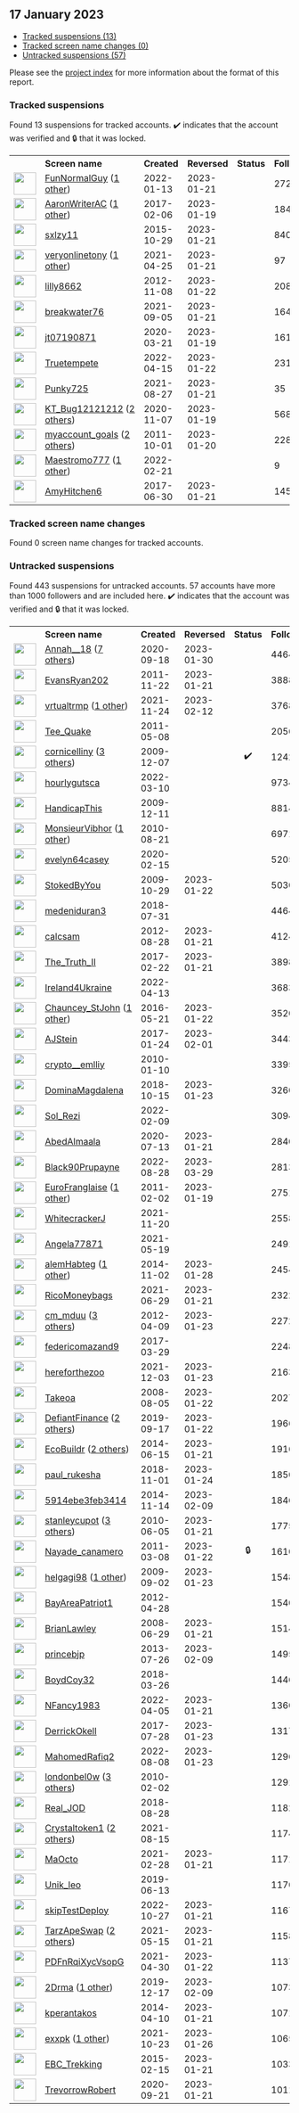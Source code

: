 ## 17 January 2023

* [Tracked suspensions (13)](#tracked-suspensions)
* [Tracked screen name changes (0)](#tracked-screen-name-changes)
* [Untracked suspensions (57)](#untracked-suspensions)

Please see the [project index](https://github.com/travisbrown/twitter-watch) for more information about the format of this report.

### Tracked suspensions

Found 13 suspensions for tracked accounts.
  ✔️ indicates that the account was verified and 🔒 that it was locked.

<table>
    <tr>
        <th></th>
        <th align="left">Screen name</th>
        <th align="left">Created</th>
        <th align="left">Reversed</th>
        <th align="left">Status</th>
        <th align="left">Followers</th>
        <th align="left">Ranking</th></tr>
    </tr>
        <tr>
            <td><a href="https://twitter.com/intent/user?user_id=1481443120738885637">
                <img src="https://pbs.twimg.com/profile_images/1481447374614577155/krgxKNiG_normal.jpg" width="40px" height="40px" align="center"/></a>
            </td>
            <td>
                <a href="https://twitter.com/FunNormalGuy">FunNormalGuy</a>&nbsp;(<a href="https://api.memory.lol/v1/tw/id/1481443120738885637">1 other</a>)&nbsp;</td>
            <td>2022-01-13</td>
            <td>2023-01-21</td>
            <td align="center"></td>
            <td>2721</td>
            <td>6819</td>
        </tr>
        <tr>
            <td><a href="https://twitter.com/intent/user?user_id=828621756776607744">
                <img src="https://pbs.twimg.com/profile_images/1453110603061469185/MX4k63kP_normal.jpg" width="40px" height="40px" align="center"/></a>
            </td>
            <td>
                <a href="https://twitter.com/AaronWriterAC">AaronWriterAC</a>&nbsp;(<a href="https://api.memory.lol/v1/tw/id/828621756776607744">1 other</a>)&nbsp;</td>
            <td>2017-02-06</td>
            <td>2023-01-19</td>
            <td align="center"></td>
            <td>1845</td>
            <td>10904</td>
        </tr>
        <tr>
            <td><a href="https://twitter.com/intent/user?user_id=4056799154">
                <img src="https://pbs.twimg.com/profile_images/1578591268153659393/LHDUNhpd_normal.jpg" width="40px" height="40px" align="center"/></a>
            </td>
            <td>
                <a href="https://twitter.com/sxlzy11">sxlzy11</a></td>
            <td>2015-10-29</td>
            <td>2023-01-21</td>
            <td align="center"></td>
            <td>840</td>
            <td>25698</td>
        </tr>
        <tr>
            <td><a href="https://twitter.com/intent/user?user_id=1386347018474311681">
                <img src="https://pbs.twimg.com/profile_images/1427807685282459651/O02ETqbP_normal.jpg" width="40px" height="40px" align="center"/></a>
            </td>
            <td>
                <a href="https://twitter.com/veryonlinetony">veryonlinetony</a>&nbsp;(<a href="https://api.memory.lol/v1/tw/id/1386347018474311681">1 other</a>)&nbsp;</td>
            <td>2021-04-25</td>
            <td>2023-01-21</td>
            <td align="center"></td>
            <td>97</td>
            <td>34647</td>
        </tr>
        <tr>
            <td><a href="https://twitter.com/intent/user?user_id=933283891">
                <img src="https://pbs.twimg.com/profile_images/1434670249702526979/tJfAlAXL_normal.jpg" width="40px" height="40px" align="center"/></a>
            </td>
            <td>
                <a href="https://twitter.com/lilly8662">lilly8662</a></td>
            <td>2012-11-08</td>
            <td>2023-01-22</td>
            <td align="center"></td>
            <td>2085</td>
            <td>37408</td>
        </tr>
        <tr>
            <td><a href="https://twitter.com/intent/user?user_id=1434548719878348800">
                <img src="https://pbs.twimg.com/profile_images/1589971658017751043/Vyec8Wud_normal.jpg" width="40px" height="40px" align="center"/></a>
            </td>
            <td>
                <a href="https://twitter.com/breakwater76">breakwater76</a></td>
            <td>2021-09-05</td>
            <td>2023-01-21</td>
            <td align="center"></td>
            <td>164</td>
            <td>37945</td>
        </tr>
        <tr>
            <td><a href="https://twitter.com/intent/user?user_id=1241462050775236608">
                <img src="https://pbs.twimg.com/profile_images/1241462305537298439/8IUictHr_normal.jpg" width="40px" height="40px" align="center"/></a>
            </td>
            <td>
                <a href="https://twitter.com/jt07190871">jt07190871</a></td>
            <td>2020-03-21</td>
            <td>2023-01-19</td>
            <td align="center"></td>
            <td>161</td>
            <td>41994</td>
        </tr>
        <tr>
            <td><a href="https://twitter.com/intent/user?user_id=1514764851842895881">
                <img src="https://pbs.twimg.com/profile_images/1535388396562128896/vf-CtKQM_normal.jpg" width="40px" height="40px" align="center"/></a>
            </td>
            <td>
                <a href="https://twitter.com/Truetempete">Truetempete</a></td>
            <td>2022-04-15</td>
            <td>2023-01-22</td>
            <td align="center"></td>
            <td>231</td>
            <td>50788</td>
        </tr>
        <tr>
            <td><a href="https://twitter.com/intent/user?user_id=1431255045853499404">
                <img src="https://pbs.twimg.com/profile_images/1524156485667753984/jkXkbFkI_normal.jpg" width="40px" height="40px" align="center"/></a>
            </td>
            <td>
                <a href="https://twitter.com/Punky725">Punky725</a></td>
            <td>2021-08-27</td>
            <td>2023-01-21</td>
            <td align="center"></td>
            <td>35</td>
            <td>75651</td>
        </tr>
        <tr>
            <td><a href="https://twitter.com/intent/user?user_id=1324961985876824064">
                <img src="https://pbs.twimg.com/profile_images/1521963988291964928/JhkqtVc__normal.jpg" width="40px" height="40px" align="center"/></a>
            </td>
            <td>
                <a href="https://twitter.com/KT_Bug12121212">KT_Bug12121212</a>&nbsp;(<a href="https://api.memory.lol/v1/tw/id/1324961985876824064">2 others</a>)&nbsp;</td>
            <td>2020-11-07</td>
            <td>2023-01-19</td>
            <td align="center"></td>
            <td>568</td>
            <td>76409</td>
        </tr>
        <tr>
            <td><a href="https://twitter.com/intent/user?user_id=383477185">
                <img src="https://pbs.twimg.com/profile_images/1506979335697321988/a9YvpQU1_normal.jpg" width="40px" height="40px" align="center"/></a>
            </td>
            <td>
                <a href="https://twitter.com/myaccount_goals">myaccount_goals</a>&nbsp;(<a href="https://api.memory.lol/v1/tw/id/383477185">2 others</a>)&nbsp;</td>
            <td>2011-10-01</td>
            <td>2023-01-20</td>
            <td align="center"></td>
            <td>228</td>
            <td>78646</td>
        </tr>
        <tr>
            <td><a href="https://twitter.com/intent/user?user_id=1495565654262530049">
                <img src="https://pbs.twimg.com/profile_images/1595610650570629121/PI3du4Py_normal.jpg" width="40px" height="40px" align="center"/></a>
            </td>
            <td>
                <a href="https://twitter.com/Maestromo777">Maestromo777</a>&nbsp;(<a href="https://api.memory.lol/v1/tw/id/1495565654262530049">1 other</a>)&nbsp;</td>
            <td>2022-02-21</td>
            <td></td>
            <td align="center"></td>
            <td>9</td>
            <td>98673</td>
        </tr>
        <tr>
            <td><a href="https://twitter.com/intent/user?user_id=880935837977817092">
                <img src="https://pbs.twimg.com/profile_images/880944623610241025/z_q0v-h4_normal.jpg" width="40px" height="40px" align="center"/></a>
            </td>
            <td>
                <a href="https://twitter.com/AmyHitchen6">AmyHitchen6</a></td>
            <td>2017-06-30</td>
            <td>2023-01-21</td>
            <td align="center"></td>
            <td>145</td>
            <td>98883</td>
        </tr></table>

### Tracked screen name changes

Found 0 screen name changes for tracked accounts.

### Untracked suspensions

Found 443 suspensions for untracked accounts.
57 accounts have more than 1000 followers and are included here.
  ✔️ indicates that the account was verified and 🔒 that it was locked.

<table>
    <tr>
        <th></th>
        <th align="left">Screen name</th>
        <th align="left">Created</th>
        <th align="left">Reversed</th>
        <th align="left">Status</th>
        <th align="left">Followers</th>
    </tr>
        <tr>
            <td><a href="https://twitter.com/intent/user?user_id=1306997467402113025">
                <img src="https://pbs.twimg.com/profile_images/1591980815273058307/Br4AKeUQ_normal.jpg" width="40px" height="40px" align="center"/></a>
            </td>
            <td>
                <a href="https://twitter.com/Annah__18">Annah__18</a>&nbsp;(<a href="https://api.memory.lol/v1/tw/id/1306997467402113025">7 others</a>)&nbsp;</td>
            <td>2020-09-18</td>
            <td>2023-01-30</td>
            <td align="center"></td>
            <td>44646</td>
        </tr>
        <tr>
            <td><a href="https://twitter.com/intent/user?user_id=418609418">
                <img src="https://pbs.twimg.com/profile_images/1270014509713960960/VRvhjJct_normal.jpg" width="40px" height="40px" align="center"/></a>
            </td>
            <td>
                <a href="https://twitter.com/EvansRyan202">EvansRyan202</a></td>
            <td>2011-11-22</td>
            <td>2023-01-21</td>
            <td align="center"></td>
            <td>38882</td>
        </tr>
        <tr>
            <td><a href="https://twitter.com/intent/user?user_id=1463313898346618880">
                <img src="https://pbs.twimg.com/profile_images/1546919371716677633/dO6twyuu_normal.jpg" width="40px" height="40px" align="center"/></a>
            </td>
            <td>
                <a href="https://twitter.com/vrtualtrmp">vrtualtrmp</a>&nbsp;(<a href="https://api.memory.lol/v1/tw/id/1463313898346618880">1 other</a>)&nbsp;</td>
            <td>2021-11-24</td>
            <td>2023-02-12</td>
            <td align="center"></td>
            <td>37686</td>
        </tr>
        <tr>
            <td><a href="https://twitter.com/intent/user?user_id=294965479">
                <img src="https://pbs.twimg.com/profile_images/612438075180879872/QW8WAAmW_normal.jpg" width="40px" height="40px" align="center"/></a>
            </td>
            <td>
                <a href="https://twitter.com/Tee_Quake">Tee_Quake</a></td>
            <td>2011-05-08</td>
            <td></td>
            <td align="center"></td>
            <td>20560</td>
        </tr>
        <tr>
            <td><a href="https://twitter.com/intent/user?user_id=95308091">
                <img src="https://pbs.twimg.com/profile_images/1514339312531394561/aecknpG1_normal.jpg" width="40px" height="40px" align="center"/></a>
            </td>
            <td>
                <a href="https://twitter.com/cornicelliny">cornicelliny</a>&nbsp;(<a href="https://api.memory.lol/v1/tw/id/95308091">3 others</a>)&nbsp;</td>
            <td>2009-12-07</td>
            <td></td>
            <td align="center">✔️</td>
            <td>12427</td>
        </tr>
        <tr>
            <td><a href="https://twitter.com/intent/user?user_id=1501856623400308740">
                <img src="https://pbs.twimg.com/profile_images/1596576077530501120/bC19lX01_normal.jpg" width="40px" height="40px" align="center"/></a>
            </td>
            <td>
                <a href="https://twitter.com/hourlygutsca">hourlygutsca</a></td>
            <td>2022-03-10</td>
            <td></td>
            <td align="center"></td>
            <td>9734</td>
        </tr>
        <tr>
            <td><a href="https://twitter.com/intent/user?user_id=96207241">
                <img src="https://pbs.twimg.com/profile_images/2162241855/327725_10150407505278952_223265958951_8606258_103136846_o_normal.jpg" width="40px" height="40px" align="center"/></a>
            </td>
            <td>
                <a href="https://twitter.com/HandicapThis">HandicapThis</a></td>
            <td>2009-12-11</td>
            <td></td>
            <td align="center"></td>
            <td>8814</td>
        </tr>
        <tr>
            <td><a href="https://twitter.com/intent/user?user_id=181131442">
                <img src="https://pbs.twimg.com/profile_images/1594688411499012102/2O5yLRzG_normal.jpg" width="40px" height="40px" align="center"/></a>
            </td>
            <td>
                <a href="https://twitter.com/MonsieurVibhor">MonsieurVibhor</a>&nbsp;(<a href="https://api.memory.lol/v1/tw/id/181131442">1 other</a>)&nbsp;</td>
            <td>2010-08-21</td>
            <td></td>
            <td align="center"></td>
            <td>6971</td>
        </tr>
        <tr>
            <td><a href="https://twitter.com/intent/user?user_id=1228617203722989568">
                <img src="https://pbs.twimg.com/profile_images/1228617714509516806/fFHI4QTU_normal.jpg" width="40px" height="40px" align="center"/></a>
            </td>
            <td>
                <a href="https://twitter.com/evelyn64casey">evelyn64casey</a></td>
            <td>2020-02-15</td>
            <td></td>
            <td align="center"></td>
            <td>5205</td>
        </tr>
        <tr>
            <td><a href="https://twitter.com/intent/user?user_id=86037330">
                <img src="https://pbs.twimg.com/profile_images/1596098927992143872/eWTk4QZo_normal.jpg" width="40px" height="40px" align="center"/></a>
            </td>
            <td>
                <a href="https://twitter.com/StokedByYou">StokedByYou</a></td>
            <td>2009-10-29</td>
            <td>2023-01-22</td>
            <td align="center"></td>
            <td>5030</td>
        </tr>
        <tr>
            <td><a href="https://twitter.com/intent/user?user_id=1024415514007949312">
                <img src="https://pbs.twimg.com/profile_images/1591051710918807552/4Jo7JXqy_normal.jpg" width="40px" height="40px" align="center"/></a>
            </td>
            <td>
                <a href="https://twitter.com/medeniduran3">medeniduran3</a></td>
            <td>2018-07-31</td>
            <td></td>
            <td align="center"></td>
            <td>4464</td>
        </tr>
        <tr>
            <td><a href="https://twitter.com/intent/user?user_id=788059556">
                <img src="https://pbs.twimg.com/profile_images/1571356019523223553/uGt76yzy_normal.jpg" width="40px" height="40px" align="center"/></a>
            </td>
            <td>
                <a href="https://twitter.com/calcsam">calcsam</a></td>
            <td>2012-08-28</td>
            <td>2023-01-21</td>
            <td align="center"></td>
            <td>4124</td>
        </tr>
        <tr>
            <td><a href="https://twitter.com/intent/user?user_id=834434524801036288">
                <img src="https://pbs.twimg.com/profile_images/1265536424285286401/8el7aufT_normal.jpg" width="40px" height="40px" align="center"/></a>
            </td>
            <td>
                <a href="https://twitter.com/The_Truth_II">The_Truth_II</a></td>
            <td>2017-02-22</td>
            <td>2023-01-21</td>
            <td align="center"></td>
            <td>3898</td>
        </tr>
        <tr>
            <td><a href="https://twitter.com/intent/user?user_id=1514164679198789632">
                <img src="https://pbs.twimg.com/profile_images/1539092853342740480/qMZiVec-_normal.jpg" width="40px" height="40px" align="center"/></a>
            </td>
            <td>
                <a href="https://twitter.com/Ireland4Ukraine">Ireland4Ukraine</a></td>
            <td>2022-04-13</td>
            <td></td>
            <td align="center"></td>
            <td>3683</td>
        </tr>
        <tr>
            <td><a href="https://twitter.com/intent/user?user_id=734080891786539008">
                <img src="https://pbs.twimg.com/profile_images/1592940766027972608/HHg2Ecj2_normal.jpg" width="40px" height="40px" align="center"/></a>
            </td>
            <td>
                <a href="https://twitter.com/Chauncey_StJohn">Chauncey_StJohn</a>&nbsp;(<a href="https://api.memory.lol/v1/tw/id/734080891786539008">1 other</a>)&nbsp;</td>
            <td>2016-05-21</td>
            <td>2023-01-22</td>
            <td align="center"></td>
            <td>3520</td>
        </tr>
        <tr>
            <td><a href="https://twitter.com/intent/user?user_id=823881758286475265">
                <img src="https://pbs.twimg.com/profile_images/823893391213789184/V9xPo8sS_normal.jpg" width="40px" height="40px" align="center"/></a>
            </td>
            <td>
                <a href="https://twitter.com/AJStein">AJStein</a></td>
            <td>2017-01-24</td>
            <td>2023-02-01</td>
            <td align="center"></td>
            <td>3443</td>
        </tr>
        <tr>
            <td><a href="https://twitter.com/intent/user?user_id=103483726">
                <img src="https://pbs.twimg.com/profile_images/1594409500143910912/lTJaZjjf_normal.jpg" width="40px" height="40px" align="center"/></a>
            </td>
            <td>
                <a href="https://twitter.com/crypto__emlliy">crypto__emlliy</a></td>
            <td>2010-01-10</td>
            <td></td>
            <td align="center"></td>
            <td>3395</td>
        </tr>
        <tr>
            <td><a href="https://twitter.com/intent/user?user_id=1051915930991816710">
                <img src="https://pbs.twimg.com/profile_images/1576941115990835200/HNMdqebj_normal.jpg" width="40px" height="40px" align="center"/></a>
            </td>
            <td>
                <a href="https://twitter.com/DominaMagdalena">DominaMagdalena</a></td>
            <td>2018-10-15</td>
            <td>2023-01-23</td>
            <td align="center"></td>
            <td>3260</td>
        </tr>
        <tr>
            <td><a href="https://twitter.com/intent/user?user_id=1491356616544899072">
                <img src="https://pbs.twimg.com/profile_images/1595006330884030464/ylfUMuJR_normal.jpg" width="40px" height="40px" align="center"/></a>
            </td>
            <td>
                <a href="https://twitter.com/Sol_Rezi">Sol_Rezi</a></td>
            <td>2022-02-09</td>
            <td></td>
            <td align="center"></td>
            <td>3094</td>
        </tr>
        <tr>
            <td><a href="https://twitter.com/intent/user?user_id=1282785766796603399">
                <img src="https://pbs.twimg.com/profile_images/1282786410970460161/loCfI_yc_normal.jpg" width="40px" height="40px" align="center"/></a>
            </td>
            <td>
                <a href="https://twitter.com/AbedAlmaala">AbedAlmaala</a></td>
            <td>2020-07-13</td>
            <td>2023-01-21</td>
            <td align="center"></td>
            <td>2840</td>
        </tr>
        <tr>
            <td><a href="https://twitter.com/intent/user?user_id=1563681878250512384">
                <img src="https://pbs.twimg.com/profile_images/1563682077026951168/z2iFANYk_normal.jpg" width="40px" height="40px" align="center"/></a>
            </td>
            <td>
                <a href="https://twitter.com/Black90Prupayne">Black90Prupayne</a></td>
            <td>2022-08-28</td>
            <td>2023-03-29</td>
            <td align="center"></td>
            <td>2813</td>
        </tr>
        <tr>
            <td><a href="https://twitter.com/intent/user?user_id=246175429">
                <img src="https://pbs.twimg.com/profile_images/1403635804245745666/247YUccR_normal.jpg" width="40px" height="40px" align="center"/></a>
            </td>
            <td>
                <a href="https://twitter.com/EuroFranglaise">EuroFranglaise</a>&nbsp;(<a href="https://api.memory.lol/v1/tw/id/246175429">1 other</a>)&nbsp;</td>
            <td>2011-02-02</td>
            <td>2023-01-19</td>
            <td align="center"></td>
            <td>2751</td>
        </tr>
        <tr>
            <td><a href="https://twitter.com/intent/user?user_id=1462115076157157393">
                <img src="https://pbs.twimg.com/profile_images/1528179555495600128/rOtEvfu3_normal.jpg" width="40px" height="40px" align="center"/></a>
            </td>
            <td>
                <a href="https://twitter.com/WhitecrackerJ">WhitecrackerJ</a></td>
            <td>2021-11-20</td>
            <td></td>
            <td align="center"></td>
            <td>2558</td>
        </tr>
        <tr>
            <td><a href="https://twitter.com/intent/user?user_id=1395029930711273472">
                <img src="https://pbs.twimg.com/profile_images/1549400441578221568/7Wf6CyuI_normal.jpg" width="40px" height="40px" align="center"/></a>
            </td>
            <td>
                <a href="https://twitter.com/Angela77871">Angela77871</a></td>
            <td>2021-05-19</td>
            <td></td>
            <td align="center"></td>
            <td>2491</td>
        </tr>
        <tr>
            <td><a href="https://twitter.com/intent/user?user_id=2857253747">
                <img src="https://pbs.twimg.com/profile_images/1597002532617961475/OR0u5gEj_normal.jpg" width="40px" height="40px" align="center"/></a>
            </td>
            <td>
                <a href="https://twitter.com/alemHabteg">alemHabteg</a>&nbsp;(<a href="https://api.memory.lol/v1/tw/id/2857253747">1 other</a>)&nbsp;</td>
            <td>2014-11-02</td>
            <td>2023-01-28</td>
            <td align="center"></td>
            <td>2454</td>
        </tr>
        <tr>
            <td><a href="https://twitter.com/intent/user?user_id=1409931444391014403">
                <img src="https://pbs.twimg.com/profile_images/1536754609737175040/d511_4GW_normal.jpg" width="40px" height="40px" align="center"/></a>
            </td>
            <td>
                <a href="https://twitter.com/RicoMoneybags">RicoMoneybags</a></td>
            <td>2021-06-29</td>
            <td>2023-01-21</td>
            <td align="center"></td>
            <td>2322</td>
        </tr>
        <tr>
            <td><a href="https://twitter.com/intent/user?user_id=549204624">
                <img src="https://pbs.twimg.com/profile_images/1558874712293445632/tnT8qQ9e_normal.jpg" width="40px" height="40px" align="center"/></a>
            </td>
            <td>
                <a href="https://twitter.com/cm_mduu">cm_mduu</a>&nbsp;(<a href="https://api.memory.lol/v1/tw/id/549204624">3 others</a>)&nbsp;</td>
            <td>2012-04-09</td>
            <td>2023-01-23</td>
            <td align="center"></td>
            <td>2272</td>
        </tr>
        <tr>
            <td><a href="https://twitter.com/intent/user?user_id=847108003698495489">
                <img src="https://pbs.twimg.com/profile_images/1328865608612638723/AGYW213d_normal.jpg" width="40px" height="40px" align="center"/></a>
            </td>
            <td>
                <a href="https://twitter.com/federicomazand9">federicomazand9</a></td>
            <td>2017-03-29</td>
            <td></td>
            <td align="center"></td>
            <td>2248</td>
        </tr>
        <tr>
            <td><a href="https://twitter.com/intent/user?user_id=1466670102447890433">
                <img src="https://pbs.twimg.com/profile_images/1587406522895720448/5CkfBIaY_normal.jpg" width="40px" height="40px" align="center"/></a>
            </td>
            <td>
                <a href="https://twitter.com/hereforthezoo">hereforthezoo</a></td>
            <td>2021-12-03</td>
            <td>2023-01-23</td>
            <td align="center"></td>
            <td>2163</td>
        </tr>
        <tr>
            <td><a href="https://twitter.com/intent/user?user_id=15734705">
                <img src="https://pbs.twimg.com/profile_images/1579342682752618502/xcktAcD0_normal.jpg" width="40px" height="40px" align="center"/></a>
            </td>
            <td>
                <a href="https://twitter.com/Takeoa">Takeoa</a></td>
            <td>2008-08-05</td>
            <td>2023-01-22</td>
            <td align="center"></td>
            <td>2027</td>
        </tr>
        <tr>
            <td><a href="https://twitter.com/intent/user?user_id=1173976498916732929">
                <img src="https://pbs.twimg.com/profile_images/1598116034778636289/DXZd0fwK_normal.jpg" width="40px" height="40px" align="center"/></a>
            </td>
            <td>
                <a href="https://twitter.com/DefiantFinance">DefiantFinance</a>&nbsp;(<a href="https://api.memory.lol/v1/tw/id/1173976498916732929">2 others</a>)&nbsp;</td>
            <td>2019-09-17</td>
            <td>2023-01-22</td>
            <td align="center"></td>
            <td>1966</td>
        </tr>
        <tr>
            <td><a href="https://twitter.com/intent/user?user_id=2568241110">
                <img src="https://pbs.twimg.com/profile_images/1543825600686788609/ZZG-POQE_normal.jpg" width="40px" height="40px" align="center"/></a>
            </td>
            <td>
                <a href="https://twitter.com/EcoBuildr">EcoBuildr</a>&nbsp;(<a href="https://api.memory.lol/v1/tw/id/2568241110">2 others</a>)&nbsp;</td>
            <td>2014-06-15</td>
            <td>2023-01-21</td>
            <td align="center"></td>
            <td>1916</td>
        </tr>
        <tr>
            <td><a href="https://twitter.com/intent/user?user_id=1058028712195776512">
                <img src="https://pbs.twimg.com/profile_images/1525462323544088576/Jg2BqvEt_normal.jpg" width="40px" height="40px" align="center"/></a>
            </td>
            <td>
                <a href="https://twitter.com/paul_rukesha">paul_rukesha</a></td>
            <td>2018-11-01</td>
            <td>2023-01-24</td>
            <td align="center"></td>
            <td>1850</td>
        </tr>
        <tr>
            <td><a href="https://twitter.com/intent/user?user_id=2876502939">
                <img src="https://pbs.twimg.com/profile_images/1456179226240028673/RZzSnAFP_normal.jpg" width="40px" height="40px" align="center"/></a>
            </td>
            <td>
                <a href="https://twitter.com/5914ebe3feb3414">5914ebe3feb3414</a></td>
            <td>2014-11-14</td>
            <td>2023-02-09</td>
            <td align="center"></td>
            <td>1846</td>
        </tr>
        <tr>
            <td><a href="https://twitter.com/intent/user?user_id=152117099">
                <img src="https://pbs.twimg.com/profile_images/1530089918101278720/y19qX6h3_normal.jpg" width="40px" height="40px" align="center"/></a>
            </td>
            <td>
                <a href="https://twitter.com/stanleycupot">stanleycupot</a>&nbsp;(<a href="https://api.memory.lol/v1/tw/id/152117099">3 others</a>)&nbsp;</td>
            <td>2010-06-05</td>
            <td>2023-01-21</td>
            <td align="center"></td>
            <td>1775</td>
        </tr>
        <tr>
            <td><a href="https://twitter.com/intent/user?user_id=262869980">
                <img src="https://pbs.twimg.com/profile_images/1815032323/n517918936_590661_745_normal.jpg" width="40px" height="40px" align="center"/></a>
            </td>
            <td>
                <a href="https://twitter.com/Nayade_canamero">Nayade_canamero</a></td>
            <td>2011-03-08</td>
            <td>2023-01-22</td>
            <td align="center">🔒</td>
            <td>1610</td>
        </tr>
        <tr>
            <td><a href="https://twitter.com/intent/user?user_id=70980631">
                <img src="https://pbs.twimg.com/profile_images/1558665568596611072/HSAUSDgW_normal.jpg" width="40px" height="40px" align="center"/></a>
            </td>
            <td>
                <a href="https://twitter.com/helgagi98">helgagi98</a>&nbsp;(<a href="https://api.memory.lol/v1/tw/id/70980631">1 other</a>)&nbsp;</td>
            <td>2009-09-02</td>
            <td>2023-01-23</td>
            <td align="center"></td>
            <td>1548</td>
        </tr>
        <tr>
            <td><a href="https://twitter.com/intent/user?user_id=565042106">
                <img src="https://pbs.twimg.com/profile_images/1570759745576779780/pQAGo1ek_normal.jpg" width="40px" height="40px" align="center"/></a>
            </td>
            <td>
                <a href="https://twitter.com/BayAreaPatriot1">BayAreaPatriot1</a></td>
            <td>2012-04-28</td>
            <td></td>
            <td align="center"></td>
            <td>1540</td>
        </tr>
        <tr>
            <td><a href="https://twitter.com/intent/user?user_id=15271820">
                <img src="https://pbs.twimg.com/profile_images/1588407967434493952/5vYEv4ah_normal.jpg" width="40px" height="40px" align="center"/></a>
            </td>
            <td>
                <a href="https://twitter.com/BrianLawley">BrianLawley</a></td>
            <td>2008-06-29</td>
            <td>2023-01-21</td>
            <td align="center"></td>
            <td>1514</td>
        </tr>
        <tr>
            <td><a href="https://twitter.com/intent/user?user_id=1621857805">
                <img src="https://pbs.twimg.com/profile_images/1135898126097588224/4qDqsbc9_normal.png" width="40px" height="40px" align="center"/></a>
            </td>
            <td>
                <a href="https://twitter.com/princebjp">princebjp</a></td>
            <td>2013-07-26</td>
            <td>2023-02-09</td>
            <td align="center"></td>
            <td>1495</td>
        </tr>
        <tr>
            <td><a href="https://twitter.com/intent/user?user_id=978183493141147649">
                <img src="https://pbs.twimg.com/profile_images/1442581759909056513/KAwzoqkY_normal.jpg" width="40px" height="40px" align="center"/></a>
            </td>
            <td>
                <a href="https://twitter.com/BoydCoy32">BoydCoy32</a></td>
            <td>2018-03-26</td>
            <td></td>
            <td align="center"></td>
            <td>1446</td>
        </tr>
        <tr>
            <td><a href="https://twitter.com/intent/user?user_id=1511462367032483843">
                <img src="https://pbs.twimg.com/profile_images/1512516409800155152/BvJnsXXX_normal.jpg" width="40px" height="40px" align="center"/></a>
            </td>
            <td>
                <a href="https://twitter.com/NFancy1983">NFancy1983</a></td>
            <td>2022-04-05</td>
            <td>2023-01-21</td>
            <td align="center"></td>
            <td>1360</td>
        </tr>
        <tr>
            <td><a href="https://twitter.com/intent/user?user_id=890970561010167809">
                <img src="https://pbs.twimg.com/profile_images/1581388184713412609/kzawPL5y_normal.jpg" width="40px" height="40px" align="center"/></a>
            </td>
            <td>
                <a href="https://twitter.com/DerrickOkell">DerrickOkell</a></td>
            <td>2017-07-28</td>
            <td>2023-01-23</td>
            <td align="center"></td>
            <td>1317</td>
        </tr>
        <tr>
            <td><a href="https://twitter.com/intent/user?user_id=1556617933476057088">
                <img src="https://pbs.twimg.com/profile_images/1556619568554074113/tEdGyzcm_normal.png" width="40px" height="40px" align="center"/></a>
            </td>
            <td>
                <a href="https://twitter.com/MahomedRafiq2">MahomedRafiq2</a></td>
            <td>2022-08-08</td>
            <td>2023-01-23</td>
            <td align="center"></td>
            <td>1296</td>
        </tr>
        <tr>
            <td><a href="https://twitter.com/intent/user?user_id=110564264">
                <img src="https://pbs.twimg.com/profile_images/1397423855862308864/3XglSLvb_normal.jpg" width="40px" height="40px" align="center"/></a>
            </td>
            <td>
                <a href="https://twitter.com/londonbel0w">londonbel0w</a>&nbsp;(<a href="https://api.memory.lol/v1/tw/id/110564264">3 others</a>)&nbsp;</td>
            <td>2010-02-02</td>
            <td></td>
            <td align="center"></td>
            <td>1291</td>
        </tr>
        <tr>
            <td><a href="https://twitter.com/intent/user?user_id=1034585479105138690">
                <img src="https://pbs.twimg.com/profile_images/1597147559578959872/npJe_KfT_normal.jpg" width="40px" height="40px" align="center"/></a>
            </td>
            <td>
                <a href="https://twitter.com/Real_JOD">Real_JOD</a></td>
            <td>2018-08-28</td>
            <td></td>
            <td align="center"></td>
            <td>1182</td>
        </tr>
        <tr>
            <td><a href="https://twitter.com/intent/user?user_id=1426869599560159233">
                <img src="https://pbs.twimg.com/profile_images/1580207889020600322/9ru7thg6_normal.jpg" width="40px" height="40px" align="center"/></a>
            </td>
            <td>
                <a href="https://twitter.com/Crystaltoken1">Crystaltoken1</a>&nbsp;(<a href="https://api.memory.lol/v1/tw/id/1426869599560159233">2 others</a>)&nbsp;</td>
            <td>2021-08-15</td>
            <td></td>
            <td align="center"></td>
            <td>1174</td>
        </tr>
        <tr>
            <td><a href="https://twitter.com/intent/user?user_id=1365881513351524354">
                <img src="https://pbs.twimg.com/profile_images/1594454685951426560/c9D1bZLA_normal.jpg" width="40px" height="40px" align="center"/></a>
            </td>
            <td>
                <a href="https://twitter.com/MaOcto">MaOcto</a></td>
            <td>2021-02-28</td>
            <td>2023-01-21</td>
            <td align="center"></td>
            <td>1171</td>
        </tr>
        <tr>
            <td><a href="https://twitter.com/intent/user?user_id=1139215193949577217">
                <img src="https://pbs.twimg.com/profile_images/1587063240143536134/B94fUY0V_normal.jpg" width="40px" height="40px" align="center"/></a>
            </td>
            <td>
                <a href="https://twitter.com/Unik_leo">Unik_leo</a></td>
            <td>2019-06-13</td>
            <td></td>
            <td align="center"></td>
            <td>1170</td>
        </tr>
        <tr>
            <td><a href="https://twitter.com/intent/user?user_id=1585488261685837824">
                <img src="https://pbs.twimg.com/profile_images/1598030325644492800/99Fw7nsK_normal.png" width="40px" height="40px" align="center"/></a>
            </td>
            <td>
                <a href="https://twitter.com/skipTestDeploy">skipTestDeploy</a></td>
            <td>2022-10-27</td>
            <td>2023-01-21</td>
            <td align="center"></td>
            <td>1167</td>
        </tr>
        <tr>
            <td><a href="https://twitter.com/intent/user?user_id=1393658344427114498">
                <img src="https://pbs.twimg.com/profile_images/1561843121725399041/4gRjNtjo_normal.jpg" width="40px" height="40px" align="center"/></a>
            </td>
            <td>
                <a href="https://twitter.com/TarzApeSwap">TarzApeSwap</a>&nbsp;(<a href="https://api.memory.lol/v1/tw/id/1393658344427114498">2 others</a>)&nbsp;</td>
            <td>2021-05-15</td>
            <td>2023-01-21</td>
            <td align="center"></td>
            <td>1158</td>
        </tr>
        <tr>
            <td><a href="https://twitter.com/intent/user?user_id=1388161437302992898">
                <img src="https://pbs.twimg.com/profile_images/1589717741040275456/Ubvx7d11_normal.jpg" width="40px" height="40px" align="center"/></a>
            </td>
            <td>
                <a href="https://twitter.com/PDFnRqiXycVsopG">PDFnRqiXycVsopG</a></td>
            <td>2021-04-30</td>
            <td>2023-01-22</td>
            <td align="center"></td>
            <td>1137</td>
        </tr>
        <tr>
            <td><a href="https://twitter.com/intent/user?user_id=1206942527913365507">
                <img src="https://pbs.twimg.com/profile_images/1591909830591225863/TS1t5SAs_normal.jpg" width="40px" height="40px" align="center"/></a>
            </td>
            <td>
                <a href="https://twitter.com/2Drma">2Drma</a>&nbsp;(<a href="https://api.memory.lol/v1/tw/id/1206942527913365507">1 other</a>)&nbsp;</td>
            <td>2019-12-17</td>
            <td>2023-02-09</td>
            <td align="center"></td>
            <td>1073</td>
        </tr>
        <tr>
            <td><a href="https://twitter.com/intent/user?user_id=2436715856">
                <img src="https://pbs.twimg.com/profile_images/714333207399936000/zpysXtU2_normal.jpg" width="40px" height="40px" align="center"/></a>
            </td>
            <td>
                <a href="https://twitter.com/kperantakos">kperantakos</a></td>
            <td>2014-04-10</td>
            <td>2023-01-21</td>
            <td align="center"></td>
            <td>1071</td>
        </tr>
        <tr>
            <td><a href="https://twitter.com/intent/user?user_id=1451909467424002052">
                <img src="https://pbs.twimg.com/profile_images/1597733892013760512/RxWyAvgz_normal.jpg" width="40px" height="40px" align="center"/></a>
            </td>
            <td>
                <a href="https://twitter.com/exxpk">exxpk</a>&nbsp;(<a href="https://api.memory.lol/v1/tw/id/1451909467424002052">1 other</a>)&nbsp;</td>
            <td>2021-10-23</td>
            <td>2023-01-26</td>
            <td align="center"></td>
            <td>1065</td>
        </tr>
        <tr>
            <td><a href="https://twitter.com/intent/user?user_id=3021477098">
                <img src="https://pbs.twimg.com/profile_images/1597108285060136960/oYXcaaQ8_normal.jpg" width="40px" height="40px" align="center"/></a>
            </td>
            <td>
                <a href="https://twitter.com/EBC_Trekking">EBC_Trekking</a></td>
            <td>2015-02-15</td>
            <td>2023-01-21</td>
            <td align="center"></td>
            <td>1033</td>
        </tr>
        <tr>
            <td><a href="https://twitter.com/intent/user?user_id=1307869574566686721">
                <img src="https://pbs.twimg.com/profile_images/1307869957427007489/_tWIYYkz_normal.jpg" width="40px" height="40px" align="center"/></a>
            </td>
            <td>
                <a href="https://twitter.com/TrevorrowRobert">TrevorrowRobert</a></td>
            <td>2020-09-21</td>
            <td>2023-01-21</td>
            <td align="center"></td>
            <td>1011</td>
        </tr></table>
